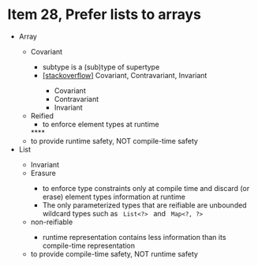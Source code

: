 # Item 28, Prefer lists to arrays

<ul>
    <li>Array</li>
    <ul>
        <li>Covariant</li>
        <ul>
            <li>subtype is a (sub)type of supertype</li>
            <li><a href="https://stackoverflow.com/a/8482091/6061609">[stackoverflow]</a> Covariant, Contravariant, Invariant</li>
            <ul>
                <li>Covariant</li>
                <li>Contravariant</li>
                <li>Invariant</li>
            </ul>
        </ul>
        <li>Reified
            <ul>
                <li>to enforce element types at runtime</li>
            </ul>
        </li>****
        <li>to provide runtime safety, NOT compile-time safety</li>
    </ul>
    <li>List</li>
    <ul>
        <li>Invariant</li>
        <li>Erasure </li>
        <ul>
            <li>to enforce type constraints only at compile time and discard (or erase) element types information at runtime</li>
            <li>The only parameterized types that are reifiable are unbounded wildcard types such as <code> List<&#63;> </code> and <code> Map<&#63;, &#63;> </code></li>
        </ul>
        <li>non-reifiable</li>
        <ul>
            <li>runtime representation contains less information than its compile-time representation</li>
        </ul>
        <li>to provide compile-time safety, NOT runtime safety</li>
    </ul>
</ul>